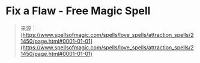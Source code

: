 <!--yml
category: 未分类
date: 2024-06-12 19:04:56
-->

# Fix a Flaw - Free Magic Spell

> 来源：[https://www.spellsofmagic.com/spells/love_spells/attraction_spells/21450/page.html#0001-01-01](https://www.spellsofmagic.com/spells/love_spells/attraction_spells/21450/page.html#0001-01-01)